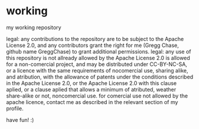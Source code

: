 # working
my working repository

legal: any contributions to the repository are to be subject to the Apache License 2.0, and any contributors grant the right for me (Gregg Chase, github name GreggChase) to grant additional permissions.
legal: any use of this repository is not allready allowed by the Apache License 2.0 is allowed for a non-comercial project, and may be distributed under CC-BY-NC-SA, or a licence with the same requirements of nocomercial use, sharing alike, and atribution, with the allowance of patents under the conditions described in the Apache License 2.0, or the Apache License 2.0 with this clause aplied, or a clause aplied that allows a minimum of atributed, weather share-alike or not, noncomercial use. for comercial use not allowed by the apache licence, contact me as described in the relevant section of my profile.


have fun!   :)
